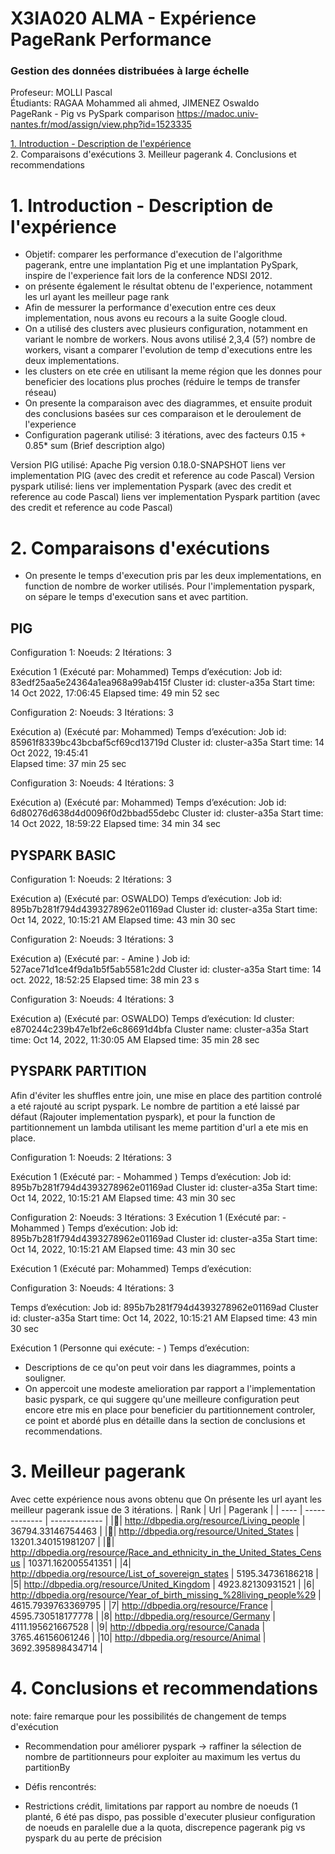 # X3IA020 ALMA - Expérience PageRank Performance
### Gestion des données distribuées à large échelle
Profeseur: MOLLI Pascal  
Étudiants: RAGAA Mohammed ali ahmed, JIMENEZ Oswaldo  
PageRank - Pig vs PySpark comparison https://madoc.univ-nantes.fr/mod/assign/view.php?id=1523335 

[1. Introduction - Description de l'expérience](#1-introduction---description-de-lexpérience)  
2. Comparaisons d'exécutions
3. Meilleur pagerank
4. Conclusions et recommendations

# 1. Introduction - Description de l'expérience
* Objetif: comparer les performance d'execution de l'algorithme pagerank, entre une implantation Pig et une implantation PySpark, 
inspire de l'experience fait lors de la conference NDSI 2012.
* on présente également le résultat obtenu de l'experience, notamment les url ayant les meilleur page rank 
* Afin de messurer la performance d'execution entre ces deux implementation, nous avons eu recours a la suite Google cloud.
* On a utilisé des clusters avec plusieurs configuration, notamment en variant le nombre de workers. Nous avons utilisé 2,3,4 (5?) nombre de workers, visant a comparer l'evolution de temp d'executions entre les deux implementations.
* les clusters on ete crée en utilisant la meme région que les donnes pour beneficier des locations plus proches (réduire le temps de transfer réseau)
* On presente la comparaison avec des diagrammes, et ensuite produit des conclusions basées sur ces comparaison et le deroulement de l'experience
* Configuration pagerank utilisé: 3 itérations, avec des facteurs 0.15 + 0.85* sum (Brief description algo)


Version PIG utilisé: Apache Pig version 0.18.0-SNAPSHOT
liens ver implementation PIG (avec des credit et reference au code Pascal)
Version pyspark utilisé: 
liens ver implementation Pyspark (avec des credit et reference au code Pascal)
liens ver implementation Pyspark partition (avec des credit et reference au code Pascal)


# 2. Comparaisons d'exécutions
* On presente le temps d'execution pris par les deux implementations, en function de nombre de worker utilisés. Pour l'implementation pyspark, on sépare le temps d'execution sans et avec partition.

## PIG
Configuration 1: 
Noeuds: 2
Itérations: 3

Exécution 1 (Exécuté par: Mohammed)
Temps d’exécution: 
Job id: 83edf25aa5e24364a1ea968a99ab415f 
Cluster id:  cluster-a35a 
Start time:  14 Oct 2022, 17:06:45
Elapsed time:  49 min 52 sec

Configuration 2: 
Noeuds: 3
Itérations: 3

Exécution a) (Exécuté par: Mohammed)
Temps d’exécution: 
Job id: 85961f8339bc43bcbaf5cf69cd13719d
Cluster id: cluster-a35a
Start time: 14 Oct 2022, 19:45:41  
Elapsed time:  37 min 25 sec


Configuration 3: 
Noeuds: 4
Itérations: 3

Exécution a) (Exécuté par: Mohammed)
Temps d’exécution: 
Job id: 6d80276d638d4d0096f0d2bbad55debc
Cluster id:  cluster-a35a
Start time:  14 Oct 2022, 18:59:22
Elapsed time:  34 min 34 sec



## PYSPARK BASIC
Configuration 1: 
Noeuds: 2
Itérations: 3


Exécution a) (Exécuté par: OSWALDO)
Temps d’exécution: 
Job id: 895b7b281f794d4393278962e01169ad
Cluster id: cluster-a35a
Start time: Oct 14, 2022, 10:15:21 AM
Elapsed time: 43 min 30 sec


Configuration 2: 
Noeuds: 3
Itérations: 3

Exécution a) (Exécuté par: - Amine )
Job id: 527ace71d1ce4f9da1b5f5ab5581c2dd 
Cluster id: cluster-a35a 
Start time: 14 oct. 2022, 18:52:25
Elapsed time: 38 min 23 s 



Configuration 3: 
Noeuds: 4
Itérations: 3


Exécution a) (Exécuté par: OSWALDO)
Temps d’exécution: 
Id cluster: e870244c239b47e1bf2e6c86691d4bfa
Cluster name: cluster-a35a
Start time: Oct 14, 2022, 11:30:05 AM
Elapsed time: 35 min 28 sec



## PYSPARK PARTITION
Afin d'éviter les shuffles entre join, une mise en place des partition controlé a eté rajouté au script pyspark. Le nombre de partition a eté laissé par défaut (Rajouter implementation pyspark), et pour la function de partitionnement un lambda utilisant les meme partition d'url a ete mis en place.

Configuration 1: 
Noeuds: 2
Itérations: 3

Exécution 1 (Exécuté par: - Mohammed )
Temps d’exécution: 
Job id: 895b7b281f794d4393278962e01169ad
Cluster id: cluster-a35a
Start time: Oct 14, 2022, 10:15:21 AM
Elapsed time: 43 min 30 sec



Configuration 2: 
Noeuds: 3
Itérations: 3
Exécution 1 (Exécuté par: - Mohammed )
Temps d’exécution: 
Job id: 895b7b281f794d4393278962e01169ad
Cluster id: cluster-a35a
Start time: Oct 14, 2022, 10:15:21 AM
Elapsed time: 43 min 30 sec



Exécution 1 (Exécuté par: Mohammed)
Temps d’exécution:

Configuration 3: 
Noeuds: 4
Itérations: 3

Temps d’exécution: 
Job id: 895b7b281f794d4393278962e01169ad
Cluster id: cluster-a35a
Start time: Oct 14, 2022, 10:15:21 AM
Elapsed time: 43 min 30 sec

Exécution 1 (Personne qui exécute: - )
Temps d’exécution:

* Descriptions de ce qu'on peut voir dans les diagrammes, points a souligner. 
* On appercoit une modeste amelioration par rapport a l'implementation basic pyspark, ce qui suggere qu'une meilleure configuration peut encore etre mis en place pour beneficier du partitionnement controler, ce point et abordé plus en détaille dans la section de conclusions et recommendations.

# 3. Meilleur pagerank
Avec cette expérience nous avons obtenu que On présente les url ayant les meilleur pagerank issue de 3 itérations.
| Rank | Url  | Pagerank |
| ---- | ------------- | ------------- |
|:1st_place_medal:| http://dbpedia.org/resource/Living_people | 36794.33146754463  |
|:2nd_place_medal:| http://dbpedia.org/resource/United_States | 13201.340151981207  |
|:3rd_place_medal:| http://dbpedia.org/resource/Race_and_ethnicity_in_the_United_States_Census | 10371.162005541351  |
|4| http://dbpedia.org/resource/List_of_sovereign_states  | 5195.34736186218  |
|5| http://dbpedia.org/resource/United_Kingdom  | 4923.82130931521  |
|6| http://dbpedia.org/resource/Year_of_birth_missing_%28living_people%29  | 4615.7939763369795  |
|7| http://dbpedia.org/resource/France  | 4595.730518177778  |
|8| http://dbpedia.org/resource/Germany  | 4111.195621667528  |
|9| http://dbpedia.org/resource/Canada  | 3765.46156061246 |
|10| http://dbpedia.org/resource/Animal  | 3692.395898434714  |

# 4. Conclusions et recommendations
note: faire remarque pour les possibilités de changement de temps d'exécution
* Recommendation pour améliorer pyspark -> raffiner la sélection de nombre de partitionneurs pour exploiter au maximum les vertus du partitionBy

* Défis rencontrés:
* Restrictions crédit, limitations par rapport au nombre de noeuds (1 planté, 6 été pas dispo, pas possible d'executer plusieur configuration de noeuds en paralelle due a la quota, discrepence pagerank pig vs pyspark du au perte de précision
